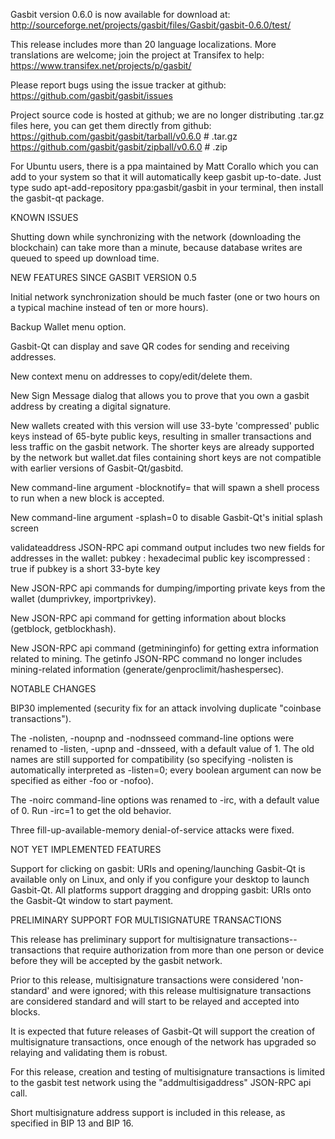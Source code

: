 Gasbit version 0.6.0 is now available for download at:
http://sourceforge.net/projects/gasbit/files/Gasbit/gasbit-0.6.0/test/

This release includes more than 20 language localizations.
More translations are welcome; join the
project at Transifex to help:
https://www.transifex.net/projects/p/gasbit/

Please report bugs using the issue tracker at github:
https://github.com/gasbit/gasbit/issues

Project source code is hosted at github; we are no longer
distributing .tar.gz files here, you can get them
directly from github:
https://github.com/gasbit/gasbit/tarball/v0.6.0  # .tar.gz
https://github.com/gasbit/gasbit/zipball/v0.6.0  # .zip

For Ubuntu users, there is a ppa maintained by Matt Corallo which
you can add to your system so that it will automatically keep
gasbit up-to-date.  Just type
sudo apt-add-repository ppa:gasbit/gasbit
in your terminal, then install the gasbit-qt package.


KNOWN ISSUES

Shutting down while synchronizing with the network
(downloading the blockchain) can take more than a minute,
because database writes are queued to speed up download
time.


NEW FEATURES SINCE GASBIT VERSION 0.5

Initial network synchronization should be much faster
(one or two hours on a typical machine instead of ten or more
hours).

Backup Wallet menu option.

Gasbit-Qt can display and save QR codes for sending
and receiving addresses.

New context menu on addresses to copy/edit/delete them.

New Sign Message dialog that allows you to prove that you
own a gasbit address by creating a digital
signature.

New wallets created with this version will
use 33-byte 'compressed' public keys instead of
65-byte public keys, resulting in smaller
transactions and less traffic on the gasbit
network. The shorter keys are already supported
by the network but wallet.dat files containing
short keys are not compatible with earlier
versions of Gasbit-Qt/gasbitd.

New command-line argument -blocknotify=<command>
that will spawn a shell process to run <command> 
when a new block is accepted.

New command-line argument -splash=0 to disable
Gasbit-Qt's initial splash screen

validateaddress JSON-RPC api command output includes
two new fields for addresses in the wallet:
pubkey : hexadecimal public key
iscompressed : true if pubkey is a short 33-byte key

New JSON-RPC api commands for dumping/importing
private keys from the wallet (dumprivkey, importprivkey).

New JSON-RPC api command for getting information about
blocks (getblock, getblockhash).

New JSON-RPC api command (getmininginfo) for getting
extra information related to mining. The getinfo
JSON-RPC command no longer includes mining-related
information (generate/genproclimit/hashespersec).



NOTABLE CHANGES

BIP30 implemented (security fix for an attack involving
duplicate "coinbase transactions").

The -nolisten, -noupnp and -nodnsseed command-line
options were renamed to -listen, -upnp and -dnsseed,
with a default value of 1. The old names are still
supported for compatibility (so specifying -nolisten
is automatically interpreted as -listen=0; every
boolean argument can now be specified as either
-foo or -nofoo).

The -noirc command-line options was renamed to
-irc, with a default value of 0. Run -irc=1 to
get the old behavior.

Three fill-up-available-memory denial-of-service
attacks were fixed.


NOT YET IMPLEMENTED FEATURES

Support for clicking on gasbit: URIs and
opening/launching Gasbit-Qt is available only on Linux,
and only if you configure your desktop to launch
Gasbit-Qt. All platforms support dragging and dropping
gasbit: URIs onto the Gasbit-Qt window to start
payment.


PRELIMINARY SUPPORT FOR MULTISIGNATURE TRANSACTIONS

This release has preliminary support for multisignature
transactions-- transactions that require authorization
from more than one person or device before they
will be accepted by the gasbit network.

Prior to this release, multisignature transactions
were considered 'non-standard' and were ignored;
with this release multisignature transactions are
considered standard and will start to be relayed
and accepted into blocks.

It is expected that future releases of Gasbit-Qt
will support the creation of multisignature transactions,
once enough of the network has upgraded so relaying
and validating them is robust.

For this release, creation and testing of multisignature
transactions is limited to the gasbit test network using
the "addmultisigaddress" JSON-RPC api call.

Short multisignature address support is included in this
release, as specified in BIP 13 and BIP 16.
